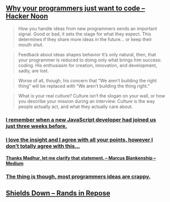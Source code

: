## [Why your programmers just want to code – Hacker Noon](https://hackernoon.com/why-your-programmers-just-want-to-code-36da9973388e)

> How you handle ideas from new programmers sends an important signal. Good or bad, it sets the stage for what they expect. This determines if they share more ideas in the future… or keep their mouth shut.

> Feedback about ideas shapes behavior
> It’s only natural, then, that your programmer is reduced to doing only what brings him success: coding.
> His enthusiasm for creation, innovation, and development, sadly, are lost.

> Worse of all, though, his concern that “We aren’t building the right thing” will be replaced with “We aren’t building the thing right.”

> What is your real culture?
> Culture isn’t the slogan on your wall, or how you describe your mission during an interview. Culture is the way people actually act, and what they actually care about.

### [I remember when a new JavaScript developer had joined us just three weeks before.](https://medium.com/@twbartel/i-remember-when-a-new-javascript-developer-had-joined-us-just-three-weeks-before-9725cf7fbccb)
### [I love the insight and I agree with all your points, however I don’t totally agree with this…](https://medium.com/@msrivas/i-love-the-insight-and-i-agree-with-all-your-points-however-i-dont-totally-agree-with-this-119b3189205a)
#### [Thanks Madhur, let me clarify that statement. – Marcus Blankenship – Medium](https://medium.com/@justzeros/thanks-madhur-let-me-clarify-that-statement-c297e95746eb)
### [The thing is though, most programmers ideas are crappy.](https://medium.com/@hasen/the-thing-is-though-most-programmers-ideas-are-crappy-e16d16b99957)
## [Shields Down – Rands in Repose](http://randsinrepose.com/archives/shields-down/)
